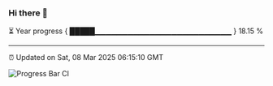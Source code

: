 ### Hi there 👋

⏳ Year progress { █████▁▁▁▁▁▁▁▁▁▁▁▁▁▁▁▁▁▁▁▁▁▁▁▁▁ } 18.15 %

---

⏰ Updated on Sat, 08 Mar 2025 06:15:10 GMT

![Progress Bar CI](https://github.com/liununu/liununu/workflows/Progress%20Bar%20CI/badge.svg)

